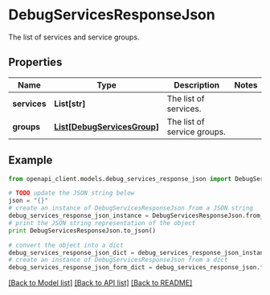 # DebugServicesResponseJson

The list of services and service groups.

## Properties

Name | Type | Description | Notes
------------ | ------------- | ------------- | -------------
**services** | **List[str]** | The list of services. | 
**groups** | [**List[DebugServicesGroup]**](DebugServicesGroup.md) | The list of service groups. | 

## Example

```python
from openapi_client.models.debug_services_response_json import DebugServicesResponseJson

# TODO update the JSON string below
json = "{}"
# create an instance of DebugServicesResponseJson from a JSON string
debug_services_response_json_instance = DebugServicesResponseJson.from_json(json)
# print the JSON string representation of the object
print DebugServicesResponseJson.to_json()

# convert the object into a dict
debug_services_response_json_dict = debug_services_response_json_instance.to_dict()
# create an instance of DebugServicesResponseJson from a dict
debug_services_response_json_form_dict = debug_services_response_json.from_dict(debug_services_response_json_dict)
```
[[Back to Model list]](../README.md#documentation-for-models) [[Back to API list]](../README.md#documentation-for-api-endpoints) [[Back to README]](../README.md)


